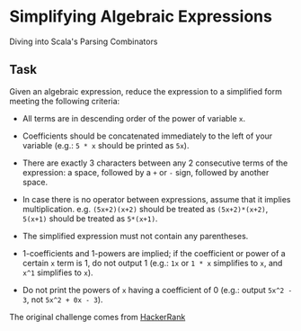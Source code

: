 # Simplifying Algebraic Expressions

Diving into Scala's Parsing Combinators

## Task 
Given an algebraic expression, reduce the expression to a simplified form meeting the following criteria:

* All terms are in descending order of the power of variable `x`.

* Coefficients should be concatenated immediately to the left of your variable (e.g.: `5 * x` should be printed as `5x`).

* There are exactly 3 characters between any 2 consecutive terms of the expression: a space, followed by a `+` or `-` sign, followed by another space.

* In case there is no operator between expressions, assume that it implies multiplication. e.g. `(5x+2)(x+2)` should be treated as `(5x+2)*(x+2)`, `5(x+1)` should be treated as `5*(x+1)`.

* The simplified expression must not contain any parentheses.

* 1-coefficients and 1-powers are implied; if the coefficient or power of a certain `x` term is 1, do not output 1 (e.g.: `1x` or `1 * x` simplifies to `x`, and `x^1` simplifies to `x`).

* Do not print the powers of `x` having a coefficient of 0 (e.g.: output `5x^2 - 3`, not `5x^2 + 0x - 3`).

The original challenge comes from [HackerRank](https://www.hackerrank.com/challenges/simplify-the-algebraic-expressions/problem)